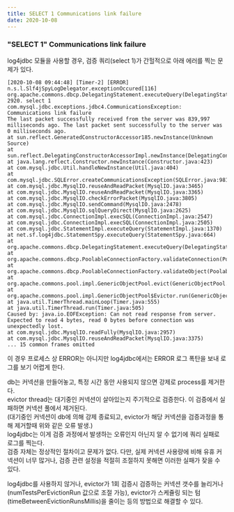 ```yaml
---
title: SELECT 1 Communications link failure
date: 2020-10-08
---
```


### "SELECT 1" Communications link failure
log4jdbc 모듈을 사용할 경우, 검증 쿼리(select 1)가 간헐적으로 아래 에러를 찍는 문제가 있다.

```text
[2020-10-08 09:44:48] [Timer-2] [ERROR] n.s.l.Slf4jSpyLogDelegator.exceptionOccured[116] org.apache.commons.dbcp.DelegatingStatement.executeQuery(DelegatingStatement.java:208)
2920. select 1
com.mysql.jdbc.exceptions.jdbc4.CommunicationsException: Communications link failure
The last packet successfully received from the server was 839,997 milliseconds ago. The last packet sent successfully to the server was 0 milliseconds ago.
at sun.reflect.GeneratedConstructorAccessor185.newInstance(Unknown Source)
at sun.reflect.DelegatingConstructorAccessorImpl.newInstance(DelegatingConstructorAccessorImpl.java:45)
at java.lang.reflect.Constructor.newInstance(Constructor.java:423)
at com.mysql.jdbc.Util.handleNewInstance(Util.java:404)
at com.mysql.jdbc.SQLError.createCommunicationsException(SQLError.java:981)
at com.mysql.jdbc.MysqlIO.reuseAndReadPacket(MysqlIO.java:3465)
at com.mysql.jdbc.MysqlIO.reuseAndReadPacket(MysqlIO.java:3365)
at com.mysql.jdbc.MysqlIO.checkErrorPacket(MysqlIO.java:3805)
at com.mysql.jdbc.MysqlIO.sendCommand(MysqlIO.java:2478)
at com.mysql.jdbc.MysqlIO.sqlQueryDirect(MysqlIO.java:2625)
at com.mysql.jdbc.ConnectionImpl.execSQL(ConnectionImpl.java:2547)
at com.mysql.jdbc.ConnectionImpl.execSQL(ConnectionImpl.java:2505)
at com.mysql.jdbc.StatementImpl.executeQuery(StatementImpl.java:1370)
at net.sf.log4jdbc.StatementSpy.executeQuery(StatementSpy.java:664)
at org.apache.commons.dbcp.DelegatingStatement.executeQuery(DelegatingStatement.java:208)
at org.apache.commons.dbcp.PoolableConnectionFactory.validateConnection(PoolableConnectionFactory.java:658)
at org.apache.commons.dbcp.PoolableConnectionFactory.validateObject(PoolableConnectionFactory.java:635)
at org.apache.commons.pool.impl.GenericObjectPool.evict(GenericObjectPool.java:1528)
at org.apache.commons.pool.impl.GenericObjectPool$Evictor.run(GenericObjectPool.java:1700)
at java.util.TimerThread.mainLoop(Timer.java:555)
at java.util.TimerThread.run(Timer.java:505)
Caused by: java.io.EOFException: Can not read response from server. Expected to read 4 bytes, read 0 bytes before connection was unexpectedly lost.
at com.mysql.jdbc.MysqlIO.readFully(MysqlIO.java:2957)
at com.mysql.jdbc.MysqlIO.reuseAndReadPacket(MysqlIO.java:3375)
... 15 common frames omitted
```

이 경우 프로세스 상 ERROR는 아니지만 log4jdbc에서는 ERROR 로그 폭탄을 보내 로그를 보기 어렵게 한다.  

db는 커넥션을 만들어놓고, 특정 시간 동안 사용되지 않으면 강제로 process를 제거한다.  
evictor thread는 대기중인 커넥션이 살아있는지 주기적으로 검증한다. 이 검증에서 실패하면 커넥션 풀에서 제거된다.  
(대기중인 커넥션이 db에 의해 강제 종료되고, evictor가 해당 커넥션을 검증과정을 통해 제거할때 위와 같은 오류 발생.)  
log4jdbc는 이게 검증 과정에서 발생하는 오류인지 아닌지 알 수 없기에 쿼리 실패로 로그를 찍는다.  
검증 자체는 정상적인 절차이고 문제가 없다. 다만, 실제 커넥션 사용량에 비해 유휴 커넥션이 너무 많거나, 검증 관련 설정을 적절히 조절하지 못해면 이러한 실패가 잦을 수 있다.  

log4jdbc를 사용하지 않거나, evictor가 1회 검증시 검증하는 커넥션 갯수를 늘리거나(numTestsPerEvictionRun 값으로 조절 가능), evictor가 스케쥴링 되는 텀(timeBetweenEvictionRunsMillis)을 줄이는 등의 방법으로 해결할 수 있다.  
